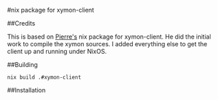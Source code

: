 #nix package for xymon-client

##Credits

This is based on [Pierre's](https://plmlab.math.cnrs.fr/nix/xymon-client) nix package for xymon-client. He did the initial work to compile the xymon sources. I added everything else to get the client up and running under NixOS.

##Building

`nix build .#xymon-client`

##Installation


